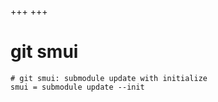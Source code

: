 +++
+++

# git smui

```gitconfig
# git smui: submodule update with initialize
smui = submodule update --init
```